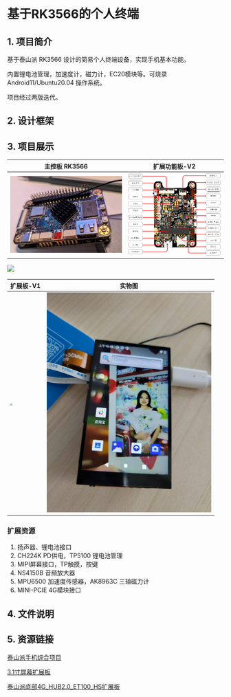# 基于RK3566的个人终端

## 1. 项目简介

基于泰山派 RK3566 设计的简易个人终端设备，实现手机基本功能。

内置锂电池管理，加速度计，磁力计，EC20模块等。可烧录Android11/Ubuntu20.04 操作系统。

项目经过两版迭代。

## 2. 设计框架



## 3. 项目展示

|                        主控板 RK3566                        |                        扩展功能板-V2                         |
| :---------------------------------------------------------: | :----------------------------------------------------------: |
| <img src="README.assets/tspi-pic.jpg" style="zoom: 50%;" /> | <img src="README.assets/exp-board.png" style="zoom: 33%;" /> |



![](README.assets/实物01-17239646077192.jpg)



| 扩展板-V1                                                  | 实物图                                                   |
| ---------------------------------------------------------- | -------------------------------------------------------- |
| <img src="README.assets/V1board.jpg" style="zoom: 33%;" /> | <img src="README.assets/V1实物.jpg" style="zoom:50%;" /> |



### 扩展资源

1. 扬声器、锂电池接口
2. CH224K PD供电，TP5100 锂电池管理
3. MIPI屏幕接口，TP触摸，按键
4. NS4150B 音频放大器
5. MPU6500 加速度传感器，AK8963C 三轴磁力计
6. MINI-PCIE 4G模块接口





## 4. 文件说明



## 5. 资源链接

[泰山派手机综合项目](https://lceda001.feishu.cn/wiki/K51kwVQ9ViBTeDkYmsRc0YOLnle)

[3.1寸屏幕扩展板](https://oshwhub.com/fengmoxi/tai-shan-pai-3-1-cun-ping-mu-kuo-zhan-ban)

[泰山派底部4G_HUB2.0_ET100_HS扩展板](https://oshwhub.com/li-chuang-kai-fa-ban/tai-shan-pai-di-bu-4g_hub2-0_et100_hs-kuo-zhan-ban)
